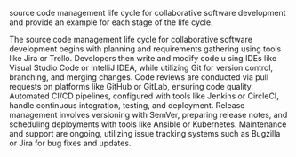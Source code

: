 source code management life cycle for collaborative software development and provide an example for 
each stage of the life cycle.

The source code management life cycle for collaborative software development begins with planning
 and requirements gathering using tools like Jira or Trello. Developers then write and modify code u
sing IDEs like Visual Studio Code or IntelliJ IDEA, while utilizing Git for version control, branching, 
and merging changes. Code reviews are conducted via pull requests on platforms like GitHub or GitLab, ensuring code quality. 
Automated CI/CD pipelines, configured with tools like Jenkins or CircleCI, handle continuous integration, testing, and deployment. 
Release management involves versioning with SemVer, preparing release notes, and scheduling deployments with tools like Ansible or Kubernetes. 
Maintenance and support are ongoing, utilizing issue tracking systems such as Bugzilla or Jira for bug fixes and updates.